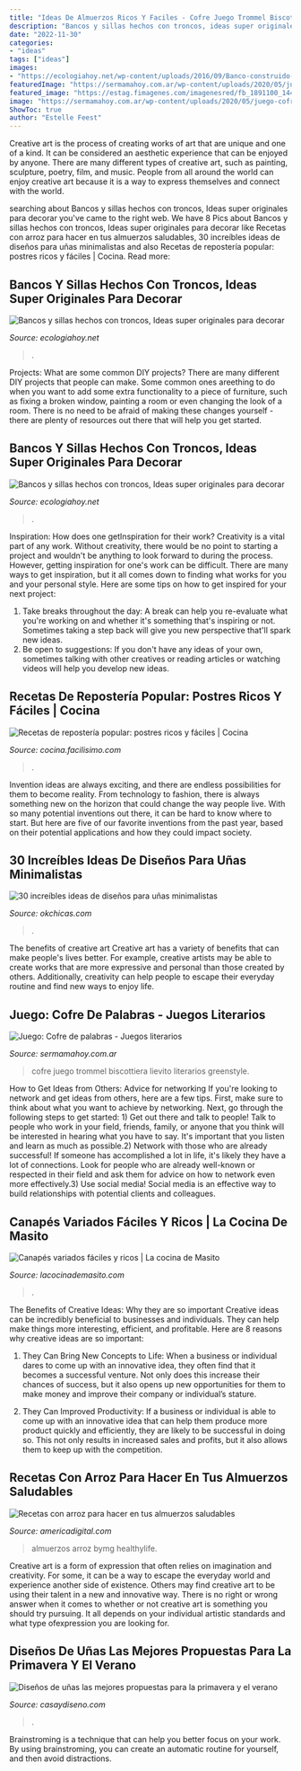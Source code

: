 ```yaml
---
title: "Ideas De Almuerzos Ricos Y Faciles - Cofre Juego Trommel Biscottiera Lievito Literarios Greenstyle"
description: "Bancos y sillas hechos con troncos, ideas super originales para decorar"
date: "2022-11-30"
categories:
- "ideas"
tags: ["ideas"]
images:
- "https://ecologiahoy.net/wp-content/uploads/2016/09/Banco-construido-con-troncos-y-palets-6.jpg"
featuredImage: "https://sermamahoy.com.ar/wp-content/uploads/2020/05/juego-cofre-de-palabras.jpg"
featured_image: "https://estag.fimagenes.com/imagenesred/fb_1891100_1446120506268.jpg"
image: "https://sermamahoy.com.ar/wp-content/uploads/2020/05/juego-cofre-de-palabras.jpg"
ShowToc: true
author: "Estelle Feest"
---
```



Creative art is the process of creating works of art that are unique and one of a kind. It can be considered an aesthetic experience that can be enjoyed by anyone. There are many different types of creative art, such as painting, sculpture, poetry, film, and music. People from all around the world can enjoy creative art because it is a way to express themselves and connect with the world.

	

		
searching about Bancos y sillas hechos con troncos, Ideas super originales para decorar you've came to the right web. We have 8 Pics about Bancos y sillas hechos con troncos, Ideas super originales para decorar like Recetas con arroz para hacer en tus almuerzos saludables, 30 increíbles ideas de diseños para uñas minimalistas and also Recetas de repostería popular: postres ricos y fáciles | Cocina. Read more:
		
    
## Bancos Y Sillas Hechos Con Troncos, Ideas Super Originales Para Decorar

<img loading=lazy src="https://ecologiahoy.net/wp-content/uploads/2016/09/Banco-construido-con-troncos-y-palets-6.jpg" onerror="this.onerror=null;this.src='https://tse3.mm.bing.net/th?id=OIP._N-Ol9yeZIdVQbDuiTy13AHaJ4&amp;pid=15.1';" alt="Bancos y sillas hechos con troncos, Ideas super originales para decorar">

_Source: ecologiahoy.net_

>. 

	

Projects: What are some common DIY projects?
There are many different DIY projects that people can make. Some common ones areething to do when you want to add some extra functionality to a piece of furniture, such as fixing a broken window, painting a room or even changing the look of a room. There is no need to be afraid of making these changes yourself - there are plenty of resources out there that will help you get started.

    
## Bancos Y Sillas Hechos Con Troncos, Ideas Super Originales Para Decorar

<img loading=lazy src="http://ecologiahoy.net/wp-content/uploads/2016/09/642237b614ba3067411292ce091eb7d5.jpg" onerror="this.onerror=null;this.src='https://tse2.mm.bing.net/th?id=OIP.tTiurk3S6LbSUOncq64vIAHaFi&amp;pid=15.1';" alt="Bancos y sillas hechos con troncos, Ideas super originales para decorar">

_Source: ecologiahoy.net_

>. 

	

Inspiration: How does one getInspiration for their work?
Creativity is a vital part of any work. Without creativity, there would be no point to starting a project and wouldn't be anything to look forward to during the process. However, getting inspiration for one's work can be difficult. There are many ways to get inspiration, but it all comes down to finding what works for you and your personal style. Here are some tips on how to get inspired for your next project: 
1) Take breaks throughout the day: A break can help you re-evaluate what you're working on and whether it's something that's inspiring or not. Sometimes taking a step back will give you new perspective that'll spark new ideas. 
2) Be open to suggestions: If you don't have any ideas of your own, sometimes talking with other creatives or reading articles or watching videos will help you develop new ideas.

    
## Recetas De Repostería Popular: Postres Ricos Y Fáciles | Cocina

<img loading=lazy src="https://estag.fimagenes.com/imagenesred/fb_1891100_1446120506268.jpg" onerror="this.onerror=null;this.src='https://tse3.mm.bing.net/th?id=OIP.EbvnQbz-ZqTlVh8w53qUQQHaFj&amp;pid=15.1';" alt="Recetas de repostería popular: postres ricos y fáciles | Cocina">

_Source: cocina.facilisimo.com_

>. 

	

Invention ideas are always exciting, and there are endless possibilities for them to become reality. From technology to fashion, there is always something new on the horizon that could change the way people live. With so many potential inventions out there, it can be hard to know where to start. But here are five of our favorite inventions from the past year, based on their potential applications and how they could impact society.

    
## 30 Increíbles Ideas De Diseños Para Uñas Minimalistas

<img loading=lazy src="http://www.okchicas.com/wp-content/uploads/2016/02/30-diseños-de-uñas-minimalistas-14.jpg" onerror="this.onerror=null;this.src='https://tse3.mm.bing.net/th?id=OIP.Rpm5YXCeQakZznLM99X7tgHaGE&amp;pid=15.1';" alt="30 increíbles ideas de diseños para uñas minimalistas">

_Source: okchicas.com_

>. 

	

The benefits of creative art
Creative art has a variety of benefits that can make people's lives better. For example, creative artists may be able to create works that are more expressive and personal than those created by others. Additionally, creativity can help people to escape their everyday routine and find new ways to enjoy life.

    
## Juego: Cofre De Palabras - Juegos Literarios

<img loading=lazy src="https://sermamahoy.com.ar/wp-content/uploads/2020/05/juego-cofre-de-palabras.jpg" onerror="this.onerror=null;this.src='https://tse3.mm.bing.net/th?id=OIP.-hp3oJ3MbPGOcSY5g0xQtgHaE8&amp;pid=15.1';" alt="Juego: Cofre de palabras - Juegos literarios">

_Source: sermamahoy.com.ar_

>cofre juego trommel biscottiera lievito literarios greenstyle. 

	

How to Get Ideas from Others: Advice for networking
If you're looking to network and get ideas from others, here are a few tips. First, make sure to think about what you want to achieve by networking. Next, go through the following steps to get started: 1) Get out there and talk to people! Talk to people who work in your field, friends, family, or anyone that you think will be interested in hearing what you have to say. It's important that you listen and learn as much as possible.2) Network with those who are already successful! If someone has accomplished a lot in life, it's likely they have a lot of connections. Look for people who are already well-known or respected in their field and ask them for advice on how to network even more effectively.3) Use social media! Social media is an effective way to build relationships with potential clients and colleagues.

    
## Canapés Variados Fáciles Y Ricos | La Cocina De Masito

<img loading=lazy src="https://lacocinademasito.com/wp-content/uploads/canapes-variados_0499.jpg" onerror="this.onerror=null;this.src='https://tse1.mm.bing.net/th?id=OIP.bGazH3CZBtterBUFZv2FugHaE7&amp;pid=15.1';" alt="Canapés variados fáciles y ricos | La cocina de Masito">

_Source: lacocinademasito.com_

>. 

	

The Benefits of Creative Ideas: Why they are so important
Creative ideas can be incredibly beneficial to businesses and individuals. They can help make things more interesting, efficient, and profitable. Here are 8 reasons why creative ideas are so important:
1. They Can Bring New Concepts to Life: When a business or individual dares to come up with an innovative idea, they often find that it becomes a successful venture. Not only does this increase their chances of success, but it also opens up new opportunities for them to make money and improve their company or individual’s stature.

2. They Can Improved Productivity: If a business or individual is able to come up with an innovative idea that can help them produce more product quickly and efficiently, they are likely to be successful in doing so. This not only results in increased sales and profits, but it also allows them to keep up with the competition.


    
## Recetas Con Arroz Para Hacer En Tus Almuerzos Saludables

<img loading=lazy src="https://static.americadigital.com/wp-content/uploads/2020/07/america_digital_recetas_con_arroz_recetas_2020-750x375.jpg" onerror="this.onerror=null;this.src='https://tse3.mm.bing.net/th?id=OIP.XRqPIEXXTSlcGLuGeek2ZgHaDt&amp;pid=15.1';" alt="Recetas con arroz para hacer en tus almuerzos saludables">

_Source: americadigital.com_

>almuerzos arroz bymg healthylife. 

	

Creative art is a form of expression that often relies on imagination and creativity. For some, it can be a way to escape the everyday world and experience another side of existence. Others may find creative art to be using their talent in a new and innovative way. There is no right or wrong answer when it comes to whether or not creative art is something you should try pursuing. It all depends on your individual artistic standards and what type ofexpression you are looking for.

    
## Diseños De Uñas Las Mejores Propuestas Para La Primavera Y El Verano

<img loading=lazy src="https://casaydiseno.com/wp-content/uploads/2017/06/malva-espciales-decoraciones-unas-elegantes.jpg" onerror="this.onerror=null;this.src='https://tse2.mm.bing.net/th?id=OIP.ijnJnPgcXZj4czUg3E-pFAHaHa&amp;pid=15.1';" alt="Diseños de uñas las mejores propuestas para la primavera y el verano">

_Source: casaydiseno.com_

>. 

	

Brainstroming is a technique that can help you better focus on your work. By using brainstroming, you can create an automatic routine for yourself, and then avoid distractions.

